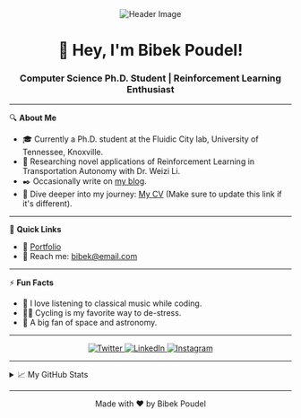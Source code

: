 <div align="center">
  <img src="https://poudel-bibek.github.io/static/hero.png" alt="Header Image">
</div>

<h1 align="center">👋 Hey, I'm Bibek Poudel!</h1>
<h3 align="center">Computer Science Ph.D. Student | Reinforcement Learning Enthusiast</h3>

---

🔍 **About Me**

- 🎓 Currently a Ph.D. student at the Fluidic City lab, University of Tennessee, Knoxville.
- 🚀 Researching novel applications of Reinforcement Learning in Transportation Autonomy with Dr. Weizi Li.
- ✒️ Occasionally write on [my blog](https://poudel-bibek.github.io/posts).
- 📄 Dive deeper into my journey: [My CV](https://poudel-bibek.github.io/resume.pdf) (Make sure to update this link if it's different).

---

💬 **Quick Links**

- 🚀 [Portfolio](https://poudel-bibek.github.io/)
- 📧 Reach me: bibek@email.com

---

⚡ **Fun Facts**

- 🎵 I love listening to classical music while coding.
- 🚴‍♂️ Cycling is my favorite way to de-stress.
- 🌌 A big fan of space and astronomy.

---

<p align="center">
  <a href="https://twitter.com/poudel_bibek">
    <img src="https://img.icons8.com/fluent/48/000000/twitter.png" alt="Twitter">
  </a>
  <a href="https://www.linkedin.com/in/poudel-bibek/">
    <img src="https://img.icons8.com/fluent/48/000000/linkedin.png" alt="LinkedIn">
  </a>
  <a href="https://www.instagram.com/poudel_bibek/">
    <img src="https://img.icons8.com/fluent/48/000000/instagram-new.png" alt="Instagram">
  </a>
</p>

---

<details>
  <summary>📈 My GitHub Stats</summary>
  <br>

  ![Bibek's GitHub stats](https://github-readme-stats.vercel.app/api?username=poudel-bibek&show_icons=true&theme=radical)
</details>

---

<p align="center">
  Made with ❤️ by Bibek Poudel
</p>
